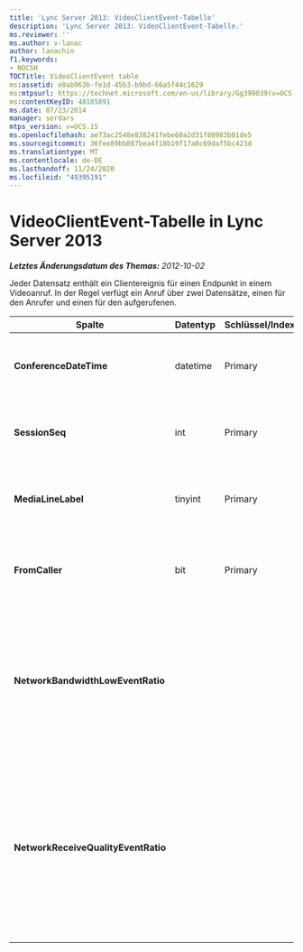 ```yaml
---
title: 'Lync Server 2013: VideoClientEvent-Tabelle'
description: 'Lync Server 2013: VideoClientEvent-Tabelle.'
ms.reviewer: ''
ms.author: v-lanac
author: lanachin
f1.keywords:
- NOCSH
TOCTitle: VideoClientEvent table
ms:assetid: e8ab963b-fe1d-45b3-b9bd-66a5f44c1629
ms:mtpsurl: https://technet.microsoft.com/en-us/library/Gg399039(v=OCS.15)
ms:contentKeyID: 48185891
ms.date: 07/23/2014
manager: serdars
mtps_version: v=OCS.15
ms.openlocfilehash: ae73ac2548e838241febe60a2d31f80983b01de5
ms.sourcegitcommit: 36fee89bb887bea4f18b19f17a8c69daf5bc423d
ms.translationtype: MT
ms.contentlocale: de-DE
ms.lasthandoff: 11/24/2020
ms.locfileid: "49395191"
---
```

# <a name="videoclientevent-table-in-lync-server-2013"></a>VideoClientEvent-Tabelle in Lync Server 2013

<div data-xmlns="http://www.w3.org/1999/xhtml">

<div class="topic" data-xmlns="http://www.w3.org/1999/xhtml" data-msxsl="urn:schemas-microsoft-com:xslt" data-cs="https://msdn.microsoft.com/">

<div data-asp="https://msdn2.microsoft.com/asp">



</div>

<div id="mainSection">

<div id="mainBody">

<span> </span>

_**Letztes Änderungsdatum des Themas:** 2012-10-02_

Jeder Datensatz enthält ein Clientereignis für einen Endpunkt in einem Videoanruf. In der Regel verfügt ein Anruf über zwei Datensätze, einen für den Anrufer und einen für den aufgerufenen.


<table>
<colgroup>
<col style="width: 25%" />
<col style="width: 25%" />
<col style="width: 25%" />
<col style="width: 25%" />
</colgroup>
<thead>
<tr class="header">
<th><strong>Spalte</strong></th>
<th><strong>Datentyp</strong></th>
<th><strong>Schlüssel/Index</strong></th>
<th><strong>Details</strong></th>
</tr>
</thead>
<tbody>
<tr class="odd">
<td><p><strong>ConferenceDateTime</strong></p></td>
<td><p>datetime</p></td>
<td><p>Primary</p></td>
<td><p>Auf die <a href="lync-server-2013-medialine-table.md">in der Tabelle medialinie in lync Server 2013</a>verwiesen wird.</p></td>
</tr>
<tr class="even">
<td><p><strong>SessionSeq</strong></p></td>
<td><p>int</p></td>
<td><p>Primary</p></td>
<td><p>Auf die <a href="lync-server-2013-medialine-table.md">in der Tabelle medialinie in lync Server 2013</a>verwiesen wird.</p></td>
</tr>
<tr class="odd">
<td><p><strong>MediaLineLabel</strong></p></td>
<td><p>tinyint</p></td>
<td><p>Primary</p></td>
<td><p>Auf die <a href="lync-server-2013-medialine-table.md">in der Tabelle medialinie in lync Server 2013</a>verwiesen wird.</p></td>
</tr>
<tr class="even">
<td><p><strong>FromCaller</strong></p></td>
<td><p>bit</p></td>
<td><p>Primary</p></td>
<td><p>0: Daten des angerufenen</p>
<p>1: Daten des Anrufers</p></td>
</tr>
<tr class="odd">
<td><p><strong>NetworkBandwidthLowEventRatio</strong></p></td>
<td></td>
<td><p> </p></td>
<td><p>Prozentsatz der Sitzung, für die das LowBandwidth-Ereignis für den Zustand "falsch" ausgelöst wurde. Die verfügbare Bandbreite reicht für ein akzeptables Spracherlebnis nicht aus.</p></td>
</tr>
<tr class="even">
<td><p><strong>NetworkReceiveQualityEventRatio</strong></p></td>
<td></td>
<td><p> </p></td>
<td><p>Prozentsatz der Sitzung, für die das ReceiveSendQuality-Ereignis für den Zustand "falsch" ausgelöst wurde.</p>
<p>Die Netzwerkqualität in Bezug auf Jitter oder Paketverlust ist schwerwiegend und beeinträchtigt die Qualität des empfangenen Audiosignals.</p></td>
</tr>
</tbody>
</table>


</div>

<span> </span>

</div>

</div>

</div>

